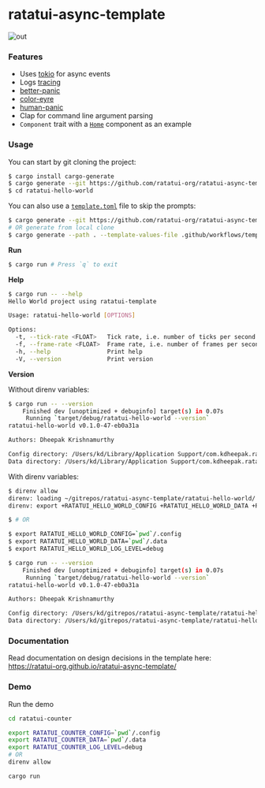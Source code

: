 # ratatui-async-template

![out](https://github.com/ratatui-org/ratatui-async-template/assets/1813121/057a0fe9-9f6d-4f8c-963c-ca2725721bdd)

### Features

- Uses [tokio](https://tokio.rs/) for async events
- Logs [tracing](https://github.com/tokio-rs/tracing)
- [better-panic](https://github.com/mitsuhiko/better-panic)
- [color-eyre](https://github.com/eyre/color-eyre)
- [human-panic](https://github.com/rust-cli/human-panic)
- Clap for command line argument parsing
- `Component` trait with a
  [`Home`](https://github.com/ratatui-org/ratatui-async-template/blob/main/template/src/components/home.rs)
  component as an example

### Usage

You can start by git cloning the project:

```bash
$ cargo install cargo-generate
$ cargo generate --git https://github.com/ratatui-org/ratatui-async-template --name ratatui-hello-world
$ cd ratatui-hello-world
```

You can also use a
[`template.toml`](https://github.com/ratatui-org/ratatui-async-template/blob/main/.github/workflows/template.toml)
file to skip the prompts:

```bash
$ cargo generate --git https://github.com/ratatui-org/ratatui-async-template --template-values-file .github/workflows/template.toml --name ratatui-hello-world
# OR generate from local clone
$ cargo generate --path . --template-values-file .github/workflows/template.toml --name ratatui-hello-world
```

**Run**

```bash
$ cargo run # Press `q` to exit
```

**Help**

```bash
$ cargo run -- --help
Hello World project using ratatui-template

Usage: ratatui-hello-world [OPTIONS]

Options:
  -t, --tick-rate <FLOAT>   Tick rate, i.e. number of ticks per second [default: 1]
  -f, --frame-rate <FLOAT>  Frame rate, i.e. number of frames per second [default: 60]
  -h, --help                Print help
  -V, --version             Print version
```

**Version**

Without direnv variables:

```bash
$ cargo run -- --version
    Finished dev [unoptimized + debuginfo] target(s) in 0.07s
     Running `target/debug/ratatui-hello-world --version`
ratatui-hello-world v0.1.0-47-eb0a31a

Authors: Dheepak Krishnamurthy

Config directory: /Users/kd/Library/Application Support/com.kdheepak.ratatui-hello-world
Data directory: /Users/kd/Library/Application Support/com.kdheepak.ratatui-hello-world
```

With direnv variables:

```bash
$ direnv allow
direnv: loading ~/gitrepos/ratatui-async-template/ratatui-hello-world/.envrc
direnv: export +RATATUI_HELLO_WORLD_CONFIG +RATATUI_HELLO_WORLD_DATA +RATATUI_HELLO_WORLD_LOG_LEVEL

$ # OR

$ export RATATUI_HELLO_WORLD_CONFIG=`pwd`/.config
$ export RATATUI_HELLO_WORLD_DATA=`pwd`/.data
$ export RATATUI_HELLO_WORLD_LOG_LEVEL=debug

$ cargo run -- --version
    Finished dev [unoptimized + debuginfo] target(s) in 0.07s
     Running `target/debug/ratatui-hello-world --version`
ratatui-hello-world v0.1.0-47-eb0a31a

Authors: Dheepak Krishnamurthy

Config directory: /Users/kd/gitrepos/ratatui-async-template/ratatui-hello-world/.config
Data directory: /Users/kd/gitrepos/ratatui-async-template/ratatui-hello-world/.data
```

### Documentation

Read documentation on design decisions in the template here:
<https://ratatui-org.github.io/ratatui-async-template/>

### Demo

Run the demo

```bash
cd ratatui-counter

export RATATUI_COUNTER_CONFIG=`pwd`/.config
export RATATUI_COUNTER_DATA=`pwd`/.data
export RATATUI_COUNTER_LOG_LEVEL=debug
# OR
direnv allow

cargo run
```

